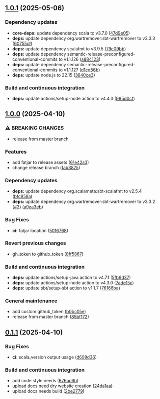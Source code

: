## [1.0.1](https://github.com/sceredi/template-for-scala3-projects/compare/v1.0.0...v1.0.1) (2025-05-06)

### Dependency updates

* **core-deps:** update dependency scala to v3.7.0 ([47d9e05](https://github.com/sceredi/template-for-scala3-projects/commit/47d9e05d8129be56566f54b7c3ba45cbf3580ce6))
* **deps:** update dependency org.wartremover:sbt-wartremover to v3.3.3 ([60755cf](https://github.com/sceredi/template-for-scala3-projects/commit/60755cf08bcd5d788473059bb86f182779b802be))
* **deps:** update dependency scalafmt to v3.9.5 ([79c09bb](https://github.com/sceredi/template-for-scala3-projects/commit/79c09bb6d0f24f6883813697f9f6630f97e96835))
* **deps:** update dependency semantic-release-preconfigured-conventional-commits to v1.1.126 ([a884123](https://github.com/sceredi/template-for-scala3-projects/commit/a884123b9d5f091a91bfc08bdb082db08081718f))
* **deps:** update dependency semantic-release-preconfigured-conventional-commits to v1.1.127 ([d1cd56b](https://github.com/sceredi/template-for-scala3-projects/commit/d1cd56b5f3c4e57528b0c51ce9e8e4388eda6710))
* **deps:** update node.js to 22.15 ([3640ce3](https://github.com/sceredi/template-for-scala3-projects/commit/3640ce314bb024b39e4c89f28f75b7a46944f05c))

### Build and continuous integration

* **deps:** update actions/setup-node action to v4.4.0 ([985d0cf](https://github.com/sceredi/template-for-scala3-projects/commit/985d0cf62a9a787c0e7af5d6a9ec38c5d10064f9))

## [1.0.0](https://github.com/sceredi/template-for-scala3-projects/compare/v0.1.1...v1.0.0) (2025-04-10)

### ⚠ BREAKING CHANGES

* release from master branch

### Features

* add fatjar to release assets ([61e42a3](https://github.com/sceredi/template-for-scala3-projects/commit/61e42a3e28cc26dd8b5187ea9ef3e7196979f96e))
* change release branch ([fab3875](https://github.com/sceredi/template-for-scala3-projects/commit/fab38754d3092b5022901e4edbac48ec4e063db8))

### Dependency updates

* **deps:** update dependency org.scalameta:sbt-scalafmt to v2.5.4 ([bfc958a](https://github.com/sceredi/template-for-scala3-projects/commit/bfc958aff8a59814ff6e288a7cb4b51ac09376ff))
* **deps:** update dependency org.wartremover:sbt-wartremover to v3.3.2 ([#3](https://github.com/sceredi/template-for-scala3-projects/issues/3)) ([a9ea3eb](https://github.com/sceredi/template-for-scala3-projects/commit/a9ea3eb8e6d44ece33f635ae4c8a653c6d5c0243))

### Bug Fixes

* **ci:** fatjar location ([5016768](https://github.com/sceredi/template-for-scala3-projects/commit/5016768bf9f85e96b11e6fe1c0f417ca5f107738))

### Revert previous changes

* gh_token to github_token ([8ff5867](https://github.com/sceredi/template-for-scala3-projects/commit/8ff5867d280e2eea081b83e8b39ad2534676245d))

### Build and continuous integration

* **deps:** update actions/setup-java action to v4.7.1 ([5fb6d37](https://github.com/sceredi/template-for-scala3-projects/commit/5fb6d37c34b58e80481debaedc4256e2d4b0775d))
* **deps:** update actions/setup-node action to v4.3.0 ([7ade15c](https://github.com/sceredi/template-for-scala3-projects/commit/7ade15c8669c4a2afe059812eca95a8b2e49156f))
* **deps:** update sbt/setup-sbt action to v1.1.7 ([76166ba](https://github.com/sceredi/template-for-scala3-projects/commit/76166baf2e24d6548f27499093b618f8e7de602e))

### General maintenance

* add custom github_token ([b0bc05e](https://github.com/sceredi/template-for-scala3-projects/commit/b0bc05e833acb69d58fb9d56bfed5f1092511857))
* release from master branch ([85bf172](https://github.com/sceredi/template-for-scala3-projects/commit/85bf17253603e9ddff3f74161290291259de767a))

## [0.1.1](https://github.com/sceredi/template-for-scala3-projects/compare/v0.1.0...v0.1.1) (2025-04-10)

### Bug Fixes

* **ci:** scala_version output usage ([d609d36](https://github.com/sceredi/template-for-scala3-projects/commit/d609d36630502c93f3cedf3b0fc486a77346c11e))

### Build and continuous integration

* add code style needs ([676ac6b](https://github.com/sceredi/template-for-scala3-projects/commit/676ac6b91db1a3eca904b600eb62a48a1f38c636))
* upload docs need dry website creation ([24da1aa](https://github.com/sceredi/template-for-scala3-projects/commit/24da1aa67a277da3fb59e20c95c6891eb6a5e603))
* upload docs needs build ([2be2779](https://github.com/sceredi/template-for-scala3-projects/commit/2be277935d5c313f80d6d3225af77e6a12d857d1))
